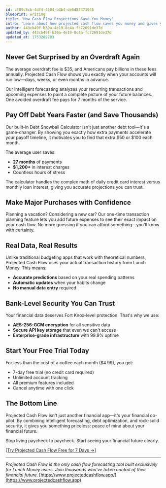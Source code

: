 ```yaml
---
id: cf09c5cb-4df4-4504-b3b4-de5d84471945
blueprint: writing
title: 'How Cash Flow Projections Save You Money'
intro: 'Learn about how projected cash flow saves you money and gives you. Expert insights, practical tips, and comprehensive guidance for technical professionals.'
author: 443cb49f-b30a-4e19-8c4a-fc72691de37d
updated_by: 443cb49f-b30a-4e19-8c4a-fc72691de37d
updated_at: 1753282783
---
```

## Never Get Surprised by an Overdraft Again

The average overdraft fee is $35, and Americans pay billions in these fees annually. Projected Cash Flow shows you exactly when your accounts will run low—days, weeks, or even months in advance. 

Our intelligent forecasting analyzes your recurring transactions and upcoming expenses to paint a complete picture of your future balances. One avoided overdraft fee pays for 7 months of the service.

## Pay Off Debt Years Faster (and Save Thousands)

Our built-in Debt Snowball Calculator isn't just another debt tool—it's a game-changer. By showing you exactly how extra payments accelerate your payoff timeline, it motivates you to find that extra $50 or $100 each month.

The average user saves:
- **27 months** of payments
- **$1,200+** in interest charges
- Countless hours of stress

The calculator handles the complex math of daily credit card interest versus monthly loan interest, giving you accurate projections you can trust.

## Make Major Purchases with Confidence

Planning a vacation? Considering a new car? Our one-time transaction planning feature lets you add future expenses to see their exact impact on your cash flow. No more guessing if you can afford something—you'll know with certainty.

## Real Data, Real Results

Unlike traditional budgeting apps that work with theoretical numbers, Projected Cash Flow uses your actual transaction history from Lunch Money. This means:

- **Accurate predictions** based on your real spending patterns
- **Automatic updates** when your habits change
- **No manual data entry** required

## Bank-Level Security You Can Trust

Your financial data deserves Fort Knox-level protection. That's why we use:
- **AES-256-GCM encryption** for all sensitive data
- **Secure API key storage** that even we can't access
- **Enterprise-grade infrastructure** with 99.9% uptime

## Start Your Free Trial Today

For less than the cost of a coffee each month ($4.99), you get:
- 7-day free trial (no credit card required)
- Unlimited account tracking
- All premium features included
- Cancel anytime with one click

## The Bottom Line

Projected Cash Flow isn't just another financial app—it's your financial co-pilot. By combining intelligent forecasting, debt optimization, and rock-solid security, it gives you something priceless: peace of mind about your financial future.

Stop living paycheck to paycheck. Start seeing your financial future clearly.

[[Try Projected Cash Flow Free for 7 Days →]](https://www.projectedcashflow.app/)

---

*Projected Cash Flow is the only cash flow forecasting tool built exclusively for Lunch Money users. Join thousands who've taken control of their financial future.*
[https://www.projectedcashflow.app/](https://www.projectedcashflow.app)